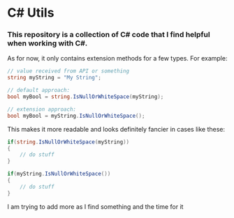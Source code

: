 # C# Utils
### This repository is a collection of C# code that I find helpful when working with C#.

As for now, it only contains extension methods for a few types. For example:

```csharp
// value received from API or something
string myString = "My String";

// default approach:
bool myBool = string.IsNullOrWhiteSpace(myString);

// extension approach:
bool myBool = myString.IsNullOrWhiteSpace();
```

This makes it more readable and looks definitely fancier in cases like these:
```csharp
if(string.IsNullOrWhiteSpace(myString))
{
	// do stuff
}

if(myString.IsNullOrWhiteSpace())
{
	// do stuff
}
```

I am trying to add more as I find something and the time for it